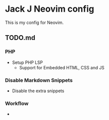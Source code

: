 # Jack J Neovim config

This is my config for Neovim.

## TODO.md 

### PHP

- Setup PHP LSP
    - Support for Embedded HTML, CSS and JS

### Disable Markdown Snippets

- Disable the extra snippets

### Workflow

- 
